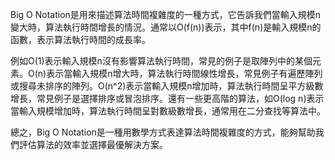 

Big O Notation是用來描述算法時間複雜度的一種方式，它告訴我們當輸入規模n變大時，算法執行時間增長的情況。通常以O(f(n))表示，其中f(n)是輸入規模n的函數，表示算法執行時間的成長率。 

例如O(1)表示輸入規模n沒有影響算法執行時間，常見的例子是取陣列中的某個元素。O(n)表示當輸入規模n增大時，算法執行時間線性增長，常見例子有遍歷陣列或搜尋未排序的陣列。O(n^2)表示當輸入規模n增加時，算法執行時間呈平方級數增長，常見例子是選擇排序或冒泡排序。還有一些更高階的算法，如O(log n)表示當輸入規模增加時，算法執行時間呈對數級數增長，通常用在二分查找等算法中。 

總之，Big O Notation是一種用數學方式表達算法時間複雜度的方式，能夠幫助我們評估算法的效率並選擇最優解決方案。